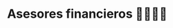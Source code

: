 ---
title: Asesores financieros 🙅‍♀️🙅‍♂️
description: Descubre en qué casos sí necesitas un asesor financiero, y los tipos de comisiones que te podrían cobrar.
published_at: 2021-08-11
external_url: https://perrodinero.substack.com/p/asesores-financieros-
---